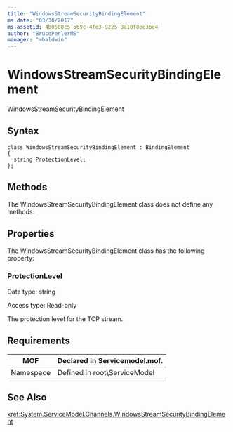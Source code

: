 ```yaml
---
title: "WindowsStreamSecurityBindingElement"
ms.date: "03/30/2017"
ms.assetid: 4b0508c5-669c-4fe3-9225-8a10f8ee3be4
author: "BrucePerlerMS"
manager: "mbaldwin"
---
```

# WindowsStreamSecurityBindingElement
WindowsStreamSecurityBindingElement  
  
## Syntax  
  
```  
class WindowsStreamSecurityBindingElement : BindingElement  
{  
  string ProtectionLevel;  
};  
```  
  
## Methods  
 The WindowsStreamSecurityBindingElement class does not define any methods.  
  
## Properties  
 The WindowsStreamSecurityBindingElement class has the following property:  
  
### ProtectionLevel  
 Data type: string  
  
 Access type: Read-only  
  
 The protection level for the TCP stream.  
  
## Requirements  
  
|MOF|Declared in Servicemodel.mof.|  
|---------|-----------------------------------|  
|Namespace|Defined in root\ServiceModel|  
  
## See Also  
 <xref:System.ServiceModel.Channels.WindowsStreamSecurityBindingElement>
